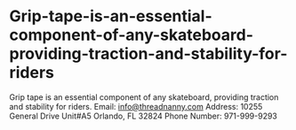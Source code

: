 # Grip-tape-is-an-essential-component-of-any-skateboard-providing-traction-and-stability-for-riders
Grip tape is an essential component of any skateboard, providing traction and stability for riders. Email: info@threadnanny.com Address: 10255 General Drive Unit#A5 Orlando, FL 32824 Phone Number: 971-999-9293
